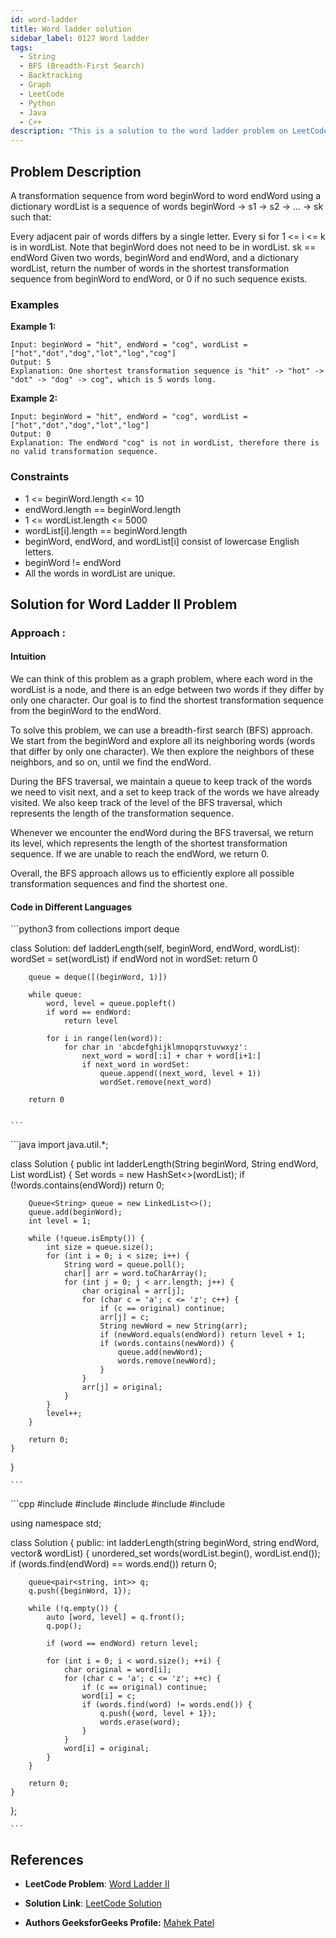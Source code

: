 ```yaml
---
id: word-ladder
title: Word ladder solution
sidebar_label: 0127 Word ladder
tags:
  - String
  - BFS (Breadth-First Search)
  - Backtracking
  - Graph
  - LeetCode
  - Python
  - Java
  - C++
description: "This is a solution to the word ladder problem on LeetCode."
---
```


## Problem Description

A transformation sequence from word beginWord to word endWord using a dictionary wordList is a sequence of words beginWord -> s1 -> s2 -> ... -> sk such that:

Every adjacent pair of words differs by a single letter.
Every si for 1 <= i <= k is in wordList. Note that beginWord does not need to be in wordList.
sk == endWord
Given two words, beginWord and endWord, and a dictionary wordList, return the number of words in the shortest transformation sequence from beginWord to endWord, or 0 if no such sequence exists.

### Examples

**Example 1:**

```
Input: beginWord = "hit", endWord = "cog", wordList = ["hot","dot","dog","lot","log","cog"]
Output: 5
Explanation: One shortest transformation sequence is "hit" -> "hot" -> "dot" -> "dog" -> cog", which is 5 words long.
```

**Example 2:**

```
Input: beginWord = "hit", endWord = "cog", wordList = ["hot","dot","dog","lot","log"]
Output: 0
Explanation: The endWord "cog" is not in wordList, therefore there is no valid transformation sequence.
```

### Constraints

- 1 <= beginWord.length <= 10
- endWord.length == beginWord.length
- 1 <= wordList.length <= 5000
- wordList[i].length == beginWord.length
- beginWord, endWord, and wordList[i] consist of lowercase English letters.
- beginWord != endWord
- All the words in wordList are unique.

## Solution for Word Ladder II Problem

<Tabs>
  <TabItem value="Python" label="Python">
  
### Approach :

#### Intuition

We can think of this problem as a graph problem, where each word in the wordList is a node, and there is an edge between two words if they differ by only one character. Our goal is to find the shortest transformation sequence from the beginWord to the endWord.

To solve this problem, we can use a breadth-first search (BFS) approach. We start from the beginWord and explore all its neighboring words (words that differ by only one character). We then explore the neighbors of these neighbors, and so on, until we find the endWord.

During the BFS traversal, we maintain a queue to keep track of the words we need to visit next, and a set to keep track of the words we have already visited. We also keep track of the level of the BFS traversal, which represents the length of the transformation sequence.

Whenever we encounter the endWord during the BFS traversal, we return its level, which represents the length of the shortest transformation sequence. If we are unable to reach the endWord, we return 0.

Overall, the BFS approach allows us to efficiently explore all possible transformation sequences and find the shortest one.


#### Code in Different Languages

<Tabs>
  <TabItem value="Python" label="Python">
  <SolutionAuthor name="@mahek0620"/>
   ```python3
    from collections import deque

class Solution:
    def ladderLength(self, beginWord, endWord, wordList):
        wordSet = set(wordList)
        if endWord not in wordSet:
            return 0
        
        queue = deque([(beginWord, 1)])
        
        while queue:
            word, level = queue.popleft()
            if word == endWord:
                return level
            
            for i in range(len(word)):
                for char in 'abcdefghijklmnopqrstuvwxyz':
                    next_word = word[:i] + char + word[i+1:]
                    if next_word in wordSet:
                        queue.append((next_word, level + 1))
                        wordSet.remove(next_word)
        
        return 0


    ```

  </TabItem>
  <TabItem value="Java" label="Java">
  <SolutionAuthor name="@mahek0620"/>
   ```java
    import java.util.*;

class Solution {
    public int ladderLength(String beginWord, String endWord, List<String> wordList) {
        Set<String> words = new HashSet<>(wordList);
        if (!words.contains(endWord)) return 0;

        Queue<String> queue = new LinkedList<>();
        queue.add(beginWord);
        int level = 1;

        while (!queue.isEmpty()) {
            int size = queue.size();
            for (int i = 0; i < size; i++) {
                String word = queue.poll();
                char[] arr = word.toCharArray();
                for (int j = 0; j < arr.length; j++) {
                    char original = arr[j];
                    for (char c = 'a'; c <= 'z'; c++) {
                        if (c == original) continue;
                        arr[j] = c;
                        String newWord = new String(arr);
                        if (newWord.equals(endWord)) return level + 1;
                        if (words.contains(newWord)) {
                            queue.add(newWord);
                            words.remove(newWord);
                        }
                    }
                    arr[j] = original;
                }
            }
            level++;
        }

        return 0;
    }
}

    ```

  </TabItem>
  <TabItem value="C++" label="C++">
  <SolutionAuthor name="@mahek0620"/>
   ```cpp
    #include <vector>
#include <string>
#include <unordered_set>
#include <queue>
#include <utility>

using namespace std;

class Solution {
public:
    int ladderLength(string beginWord, string endWord, vector<string>& wordList) {
        unordered_set<string> words(wordList.begin(), wordList.end());
        if (words.find(endWord) == words.end()) return 0;

        queue<pair<string, int>> q;
        q.push({beginWord, 1});

        while (!q.empty()) {
            auto [word, level] = q.front();
            q.pop();

            if (word == endWord) return level;

            for (int i = 0; i < word.size(); ++i) {
                char original = word[i];
                for (char c = 'a'; c <= 'z'; ++c) {
                    if (c == original) continue;
                    word[i] = c;
                    if (words.find(word) != words.end()) {
                        q.push({word, level + 1});
                        words.erase(word);
                    }
                }
                word[i] = original;
            }
        }

        return 0;
    }
};

    ```

  </TabItem>
</Tabs>


</TabItem>

</Tabs>

## References

- **LeetCode Problem**: [Word Ladder II](https://leetcode.com/problems/word-ladder/)

- **Solution Link**: [LeetCode Solution](https://leetcode.com/problems/word-ladder/solution/)

- **Authors GeeksforGeeks Profile:** [Mahek Patel](https://leetcode.com/u/mahekrpatel611/)
